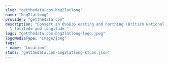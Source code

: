 ```yaml
---
slug: "getthedata-com-bng2latlong"
name: "bng2latlong"
provider: "getthedata.com"
description: "Convert an OSGB36 easting and northing (British National Grid) to WGS84\
  \ latitude and longitude."
logo: "getthedata.com-bng2latlong-logo.jpeg"
logoMediaType: "image/jpeg"
tags:
- name: "location"
stubs: "getthedata.com-bng2latlong-stubs.json"
---
```

